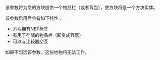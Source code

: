 该参数将为您的方块提供一个物品栏（或者背包），使方块将是一个方块实体。

该参数启用后会有如下特性：
* 方块拥有NBT标签
* 有用于存储的物品栏（即变成容器）
* 可以与比较器交互

如果不勾选该参数，这些地物将无法工作。